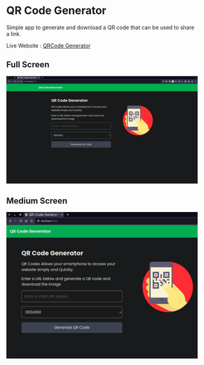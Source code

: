 # QR Code Generator

Simple app to generate and download a QR code that can be used to share a link.

Live Website : [QRCode Generator](https://qr-code-generator-imskanand.netlify.app/)

## Full Screen

<img src="img/img-md.png" alt="Full QR Code Generator">

## Medium Screen

<img src="img/img-full.png" alt="Full QR Code Generator">
